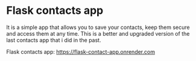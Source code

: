 # Flask contacts app

It is a simple app that allows you to save your contacts, keep them secure and access them at any time.
This is a better and upgraded version of the last contacts app that i did in the past.

Flask contacts app: https://flask-contact-app.onrender.com